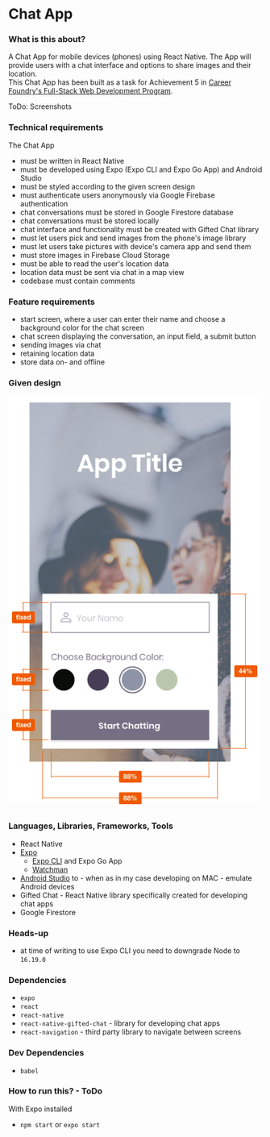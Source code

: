 # Chat App

### What is this about?
A Chat App for mobile devices (phones) using React Native. The App will provide users with a chat interface and options to share images and their location.
<br>
This Chat App has been built as a task for Achievement 5 in [Career Foundry's Full-Stack Web Development Program](https://careerfoundry.com/en/courses/become-a-web-developer/).

ToDo: Screenshots

### Technical requirements
The Chat App
- must be written in React Native
- must be developed using Expo (Expo CLI and Expo Go App) and Android Studio
- must be styled according to the given screen design
- must authenticate users anonymously via Google Firebase authentication
- chat conversations must be stored in Google Firestore database
- chat conversations must be stored locally
- chat interface and functionality must be created with Gifted Chat library
- must let users pick and send images from the phone's image library
- must let users take pictures with device's camera app and send them
- must store images in Firebase Cloud Storage
- must be able to read the user's location data
- location data must be sent via chat in a map view
- codebase must contain comments

### Feature requirements
- start screen, where a user can enter their name and choose a background color for the chat screen
- chat screen displaying the conversation, an input field, a submit button
- sending images via chat
- retaining location data
- store data on- and offline

### Given design
![Screenshot of given design](/assets/screenshots/screenshot-given-design.png)

### Languages, Libraries, Frameworks, Tools
- React Native
- [Expo](https://expo.dev/)
  - [Expo CLI](https://docs.expo.dev/get-started/installation/) and Expo Go App
  - [Watchman](https://docs.expo.dev/get-started/installation/#requirements)
- [Android Studio](https://developer.android.com/studio) to - when as in my case developing on MAC - emulate Android devices
- Gifted Chat - React Native library specifically created for developing chat apps
- Google Firestore

### Heads-up
- at time of writing to use Expo CLI you need to downgrade Node to `16.19.0`

### Dependencies
- `expo`
- `react`
- `react-native`
- `react-native-gifted-chat` - library for developing chat apps
- `react-navigation` - third party library to navigate between screens

### Dev Dependencies
- `babel`

### How to run this? - ToDo
With Expo installed
- `npm start` or `expo start`